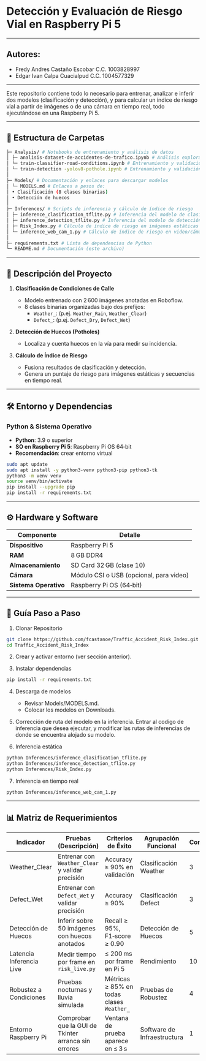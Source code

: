 # Detección y Evaluación de Riesgo Vial en Raspberry Pi 5
---
## Autores:

- Fredy Andres Castaño Escobar C.C. 1003828997
- Edgar Ivan Calpa Cuacialpud C.C. 1004577329

---

Este repositorio contiene todo lo necesario para entrenar, analizar e inferir dos modelos (clasificación y detección), y para calcular un índice de riesgo vial a partir de imágenes o de una cámara en tiempo real, todo ejecutándose en una Raspberry Pi 5.

---

## 📁 Estructura de Carpetas
``` bash
├─ Analysis/ # Notebooks de entrenamiento y análisis de datos
│ ├─ analisis-dataset-de-accidentes-de-trafico.ipynb # Análisis exploratorio: condiciones de calle vs. accidentes
│ └─ train-classifier-road-conditions.ipynb # Entrenamiento y validación del modelo de clasificacion (Weather y Surface)
│ └─ train-detection -yolov8-pothole.ipynb # Entrenamiento y validación del modelo de deteccion de huecos
│
├─ Models/ # Documentación y enlaces para descargar modelos
│ └─ MODELS.md # Enlaces a pesos de:
│ • Clasificación (8 clases binarias)
│ • Detección de huecos
│
├─ Inferences/ # Scripts de inferencia y cálculo de índice de riesgo
│ ├─ inference_clasification_tflite.py # Inferencia del modelo de clasificación
│ ├─ inference_detection_tflite.py # Inferencia del modelo de detección de huecos
│ ├─ Risk_Index.py # Cálculo de índice de riesgo en imágenes estáticas
│ └─ inference_web_cam_1.py # Cálculo de índice de riesgo en video/cámara
│
├─ requirements.txt # Lista de dependencias de Python
└─ README.md # Documentación (este archivo)
```
---

## 🎯 Descripción del Proyecto

1. **Clasificación de Condiciones de Calle**  
   - Modelo entrenado con 2 600 imágenes anotadas en Roboflow.  
   - 8 clases binarias organizadas bajo dos prefijos:  
     - `Weather_`: (p.ej. `Weather_Rain`, `Weather_Clear`)  
     - `Defect_`:  (p.ej. `Defect_Dry`, `Defect_Wet`)

2. **Detección de Huecos (Potholes)**  
   - Localiza y cuenta huecos en la vía para medir su incidencia.

3. **Cálculo de Índice de Riesgo**  
   - Fusiona resultados de clasificación y detección.  
   - Genera un puntaje de riesgo para imágenes estáticas y secuencias en tiempo real.

---

## 🛠️ Entorno y Dependencias

### Python & Sistema Operativo

- **Python**: 3.9 o superior  
- **SO en Raspberry Pi 5**: Raspberry Pi OS 64‑bit  
- **Recomendación**: crear entorno virtual

```bash
sudo apt update
sudo apt install -y python3-venv python3-pip python3-tk
python3 -m venv venv
source venv/bin/activate
pip install --upgrade pip
pip install -r requirements.txt
```
---

## ⚙️ Hardware y Software

| Componente            | Detalle                                 |
| --------------------- | --------------------------------------- |
| **Dispositivo**       | Raspberry Pi 5                          |
| **RAM**               | 8 GB DDR4                               |
| **Almacenamiento**    | SD Card 32 GB (clase 10)                |
| **Cámara**            | Módulo CSI o USB (opcional, para video) |
| **Sistema Operativo** | Raspberry Pi OS (64‑bit)                |

---

## 🚀 Guía Paso a Paso

1. Clonar Repositorio
   
```bash
git clone https://github.com/fcastanoe/Traffic_Accident_Risk_Index.git
cd Traffic_Accident_Risk_Index
```
2. Crear y activar entorno (ver sección anterior).

3. Instalar dependencias

```bash
pip install -r requirements.txt
```

4. Descarga de modelos

   - Revisar Models/MODELS.md.
   - Colocar los modelos en Downloads.

5. Corrección de ruta del modelo en la inferencia. Entrar al codigo de inferencia que desea ejecutar, y modificar las rutas de inferencias de donde se encuentra alojado su modelo.

6. Inferencia estática

```bash
python Inferences/inference_clasification_tflite.py
python Inferences/inference_detection_tflite.py
python Inferences/Risk_Index.py
```

7. Inferencia en tiempo real

```bash
python Inferences/inference_web_cam_1.py
```

---

## 📊 Matriz de Requerimientos

| Indicador                | Pruebas (Descripción)                               | Criterios de Éxito                        | Agrupación Funcional        | Corridas | Quién – Cuándo     | Revisado Por  |
| ------------------------ | --------------------------------------------------- | ----------------------------------------- | --------------------------- | -------- | ------------------ | ------------- |
| Weather\_Clear           | Entrenar con `Weather_Clear` y validar precisión    | Accuracy ≥ 90% en validación              | Clasificación Weather       | 3        | Fredy – 2025‑07‑20 | Cristian Quenguan|
| Defect\_Wet              | Entrenar con `Defect_Wet` y validar precisión       | Accuracy ≥ 90%                            | Clasificación Defect        | 3        | Fredy – 2025‑07‑20 | Cristian Quenguan     |
| Detección de Huecos      | Inferir sobre 50 imágenes con huecos anotados       | Recall ≥ 95%, F1‑score ≥ 0.90             | Detección de Huecos         | 5        | Fredy – 2025‑07‑22 | Cristian Quenguan  |
| Latencia Inferencia Live | Medir tiempo por frame en `risk_live.py`            | ≤ 200 ms por frame en Pi 5                | Rendimiento                 | 10       | Fredy – 2025‑07‑24 | Gabriela Romo |
| Robustez a Condiciones   | Pruebas nocturnas y lluvia simulada                 | Métricas ≥ 85% en todas clases `Weather_` | Pruebas de Robustez         | 4        | Fredy – 2025‑07‑25 | Gabriela Romo |
| Entorno Raspberry Pi     | Comprobar que la GUI de Tkinter arranca sin errores | Venta­na de prueba aparece en ≤ 3 s       | Software de Infraestructura | 1        | Fredy – 2025‑07‑25 | Gabriela Romo  |

 



